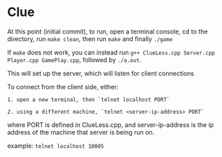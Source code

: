 # Clue

At this point (initial commit), to run, open a terminal console, cd to the directory, run `make clean`, then run `make` and finally `./game`  

If `make` does not work, you can instead run `g++ ClueLess.cpp Server.cpp Player.cpp GamePlay.cpp`, followed by `./a.out`.

This will set up the server, which will listen for client connections  

To connect from the client side, either:  

    1. open a new terminal, then `telnet localhost PORT`  

    2. using a different machine, `telnet <server-ip-address> PORT`  

where PORT is defined in ClueLess.cpp, and server-ip-address is the ip address of the machine that server is being run on.

example: `telnet localhost 10005`
